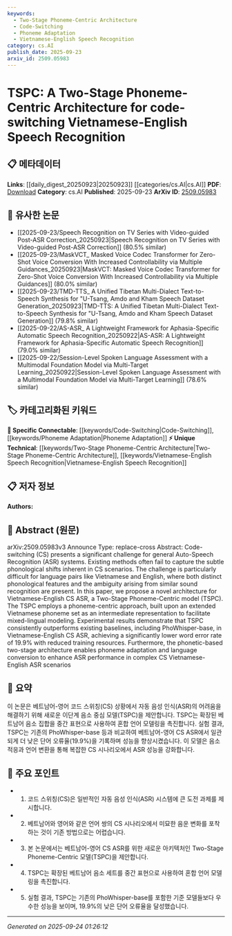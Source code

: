 ```yaml
---
keywords:
  - Two-Stage Phoneme-Centric Architecture
  - Code-Switching
  - Phoneme Adaptation
  - Vietnamese-English Speech Recognition
category: cs.AI
publish_date: 2025-09-23
arxiv_id: 2509.05983
---
```


<!-- KEYWORD_LINKING_METADATA:
{
  "processed_timestamp": "2025-09-24T01:26:12.929997",
  "vocabulary_version": "1.0",
  "selected_keywords": [
    "Two-Stage Phoneme-Centric Architecture",
    "Code-Switching",
    "Phoneme Adaptation",
    "Vietnamese-English Speech Recognition"
  ],
  "rejected_keywords": [],
  "similarity_scores": {
    "Two-Stage Phoneme-Centric Architecture": 0.78,
    "Code-Switching": 0.82,
    "Phoneme Adaptation": 0.77,
    "Vietnamese-English Speech Recognition": 0.79
  },
  "extraction_method": "AI_prompt_based",
  "budget_applied": true,
  "candidates_json": {
    "candidates": [
      {
        "surface": "Two-Stage Phoneme-Centric model",
        "canonical": "Two-Stage Phoneme-Centric Architecture",
        "aliases": [
          "TSPC"
        ],
        "category": "unique_technical",
        "rationale": "This novel architecture is central to the paper's contribution and is specific to the Vietnamese-English code-switching context.",
        "novelty_score": 0.85,
        "connectivity_score": 0.65,
        "specificity_score": 0.9,
        "link_intent_score": 0.78
      },
      {
        "surface": "code-switching",
        "canonical": "Code-Switching",
        "aliases": [
          "CS"
        ],
        "category": "specific_connectable",
        "rationale": "Code-switching is a critical aspect of the study and connects to broader linguistic and ASR research.",
        "novelty_score": 0.55,
        "connectivity_score": 0.88,
        "specificity_score": 0.7,
        "link_intent_score": 0.82
      },
      {
        "surface": "phoneme adaptation",
        "canonical": "Phoneme Adaptation",
        "aliases": [],
        "category": "specific_connectable",
        "rationale": "Phoneme adaptation is a key mechanism in the proposed model, relevant for ASR improvements.",
        "novelty_score": 0.6,
        "connectivity_score": 0.75,
        "specificity_score": 0.8,
        "link_intent_score": 0.77
      },
      {
        "surface": "Vietnamese-English speech recognition",
        "canonical": "Vietnamese-English Speech Recognition",
        "aliases": [
          "Vietnamese-English ASR"
        ],
        "category": "unique_technical",
        "rationale": "This is the specific application domain of the study, highlighting its unique focus.",
        "novelty_score": 0.7,
        "connectivity_score": 0.68,
        "specificity_score": 0.85,
        "link_intent_score": 0.79
      }
    ],
    "ban_list_suggestions": [
      "general Auto-Speech Recognition",
      "existing methods",
      "experimental results"
    ]
  },
  "decisions": [
    {
      "candidate_surface": "Two-Stage Phoneme-Centric model",
      "resolved_canonical": "Two-Stage Phoneme-Centric Architecture",
      "decision": "linked",
      "scores": {
        "novelty": 0.85,
        "connectivity": 0.65,
        "specificity": 0.9,
        "link_intent": 0.78
      }
    },
    {
      "candidate_surface": "code-switching",
      "resolved_canonical": "Code-Switching",
      "decision": "linked",
      "scores": {
        "novelty": 0.55,
        "connectivity": 0.88,
        "specificity": 0.7,
        "link_intent": 0.82
      }
    },
    {
      "candidate_surface": "phoneme adaptation",
      "resolved_canonical": "Phoneme Adaptation",
      "decision": "linked",
      "scores": {
        "novelty": 0.6,
        "connectivity": 0.75,
        "specificity": 0.8,
        "link_intent": 0.77
      }
    },
    {
      "candidate_surface": "Vietnamese-English speech recognition",
      "resolved_canonical": "Vietnamese-English Speech Recognition",
      "decision": "linked",
      "scores": {
        "novelty": 0.7,
        "connectivity": 0.68,
        "specificity": 0.85,
        "link_intent": 0.79
      }
    }
  ]
}
-->

# TSPC: A Two-Stage Phoneme-Centric Architecture for code-switching Vietnamese-English Speech Recognition

## 📋 메타데이터

**Links**: [[daily_digest_20250923|20250923]] [[categories/cs.AI|cs.AI]]
**PDF**: [Download](https://arxiv.org/pdf/2509.05983.pdf)
**Category**: cs.AI
**Published**: 2025-09-23
**ArXiv ID**: [2509.05983](https://arxiv.org/abs/2509.05983)

## 🔗 유사한 논문
- [[2025-09-23/Speech Recognition on TV Series with Video-guided Post-ASR Correction_20250923|Speech Recognition on TV Series with Video-guided Post-ASR Correction]] (80.5% similar)
- [[2025-09-23/MaskVCT_ Masked Voice Codec Transformer for Zero-Shot Voice Conversion With Increased Controllability via Multiple Guidances_20250923|MaskVCT: Masked Voice Codec Transformer for Zero-Shot Voice Conversion With Increased Controllability via Multiple Guidances]] (80.0% similar)
- [[2025-09-23/TMD-TTS_ A Unified Tibetan Multi-Dialect Text-to-Speech Synthesis for \"U-Tsang, Amdo and Kham Speech Dataset Generation_20250923|TMD-TTS: A Unified Tibetan Multi-Dialect Text-to-Speech Synthesis for \"U-Tsang, Amdo and Kham Speech Dataset Generation]] (79.8% similar)
- [[2025-09-22/AS-ASR_ A Lightweight Framework for Aphasia-Specific Automatic Speech Recognition_20250922|AS-ASR: A Lightweight Framework for Aphasia-Specific Automatic Speech Recognition]] (79.0% similar)
- [[2025-09-22/Session-Level Spoken Language Assessment with a Multimodal Foundation Model via Multi-Target Learning_20250922|Session-Level Spoken Language Assessment with a Multimodal Foundation Model via Multi-Target Learning]] (78.6% similar)

## 🏷️ 카테고리화된 키워드
**🔗 Specific Connectable**: [[keywords/Code-Switching|Code-Switching]], [[keywords/Phoneme Adaptation|Phoneme Adaptation]]
**⚡ Unique Technical**: [[keywords/Two-Stage Phoneme-Centric Architecture|Two-Stage Phoneme-Centric Architecture]], [[keywords/Vietnamese-English Speech Recognition|Vietnamese-English Speech Recognition]]

## 📋 저자 정보

**Authors:** 

## 📄 Abstract (원문)

arXiv:2509.05983v3 Announce Type: replace-cross 
Abstract: Code-switching (CS) presents a significant challenge for general Auto-Speech Recognition (ASR) systems. Existing methods often fail to capture the subtle phonological shifts inherent in CS scenarios. The challenge is particularly difficult for language pairs like Vietnamese and English, where both distinct phonological features and the ambiguity arising from similar sound recognition are present. In this paper, we propose a novel architecture for Vietnamese-English CS ASR, a Two-Stage Phoneme-Centric model (TSPC). The TSPC employs a phoneme-centric approach, built upon an extended Vietnamese phoneme set as an intermediate representation to facilitate mixed-lingual modeling. Experimental results demonstrate that TSPC consistently outperforms existing baselines, including PhoWhisper-base, in Vietnamese-English CS ASR, achieving a significantly lower word error rate of 19.9% with reduced training resources. Furthermore, the phonetic-based two-stage architecture enables phoneme adaptation and language conversion to enhance ASR performance in complex CS Vietnamese-English ASR scenarios

## 📝 요약

이 논문은 베트남어-영어 코드 스위칭(CS) 상황에서 자동 음성 인식(ASR)의 어려움을 해결하기 위해 새로운 이단계 음소 중심 모델(TSPC)을 제안합니다. TSPC는 확장된 베트남어 음소 집합을 중간 표현으로 사용하여 혼합 언어 모델링을 촉진합니다. 실험 결과, TSPC는 기존의 PhoWhisper-base 등과 비교하여 베트남어-영어 CS ASR에서 일관되게 더 낮은 단어 오류율(19.9%)을 기록하며 성능을 향상시켰습니다. 이 모델은 음소 적응과 언어 변환을 통해 복잡한 CS 시나리오에서 ASR 성능을 강화합니다.

## 🎯 주요 포인트

- 1. 코드 스위칭(CS)은 일반적인 자동 음성 인식(ASR) 시스템에 큰 도전 과제를 제시합니다.
- 2. 베트남어와 영어와 같은 언어 쌍의 CS 시나리오에서 미묘한 음운 변화를 포착하는 것이 기존 방법으로는 어렵습니다.
- 3. 본 논문에서는 베트남어-영어 CS ASR를 위한 새로운 아키텍처인 Two-Stage Phoneme-Centric 모델(TSPC)을 제안합니다.
- 4. TSPC는 확장된 베트남어 음소 세트를 중간 표현으로 사용하여 혼합 언어 모델링을 촉진합니다.
- 5. 실험 결과, TSPC는 기존의 PhoWhisper-base를 포함한 기준 모델들보다 우수한 성능을 보이며, 19.9%의 낮은 단어 오류율을 달성했습니다.


---

*Generated on 2025-09-24 01:26:12*